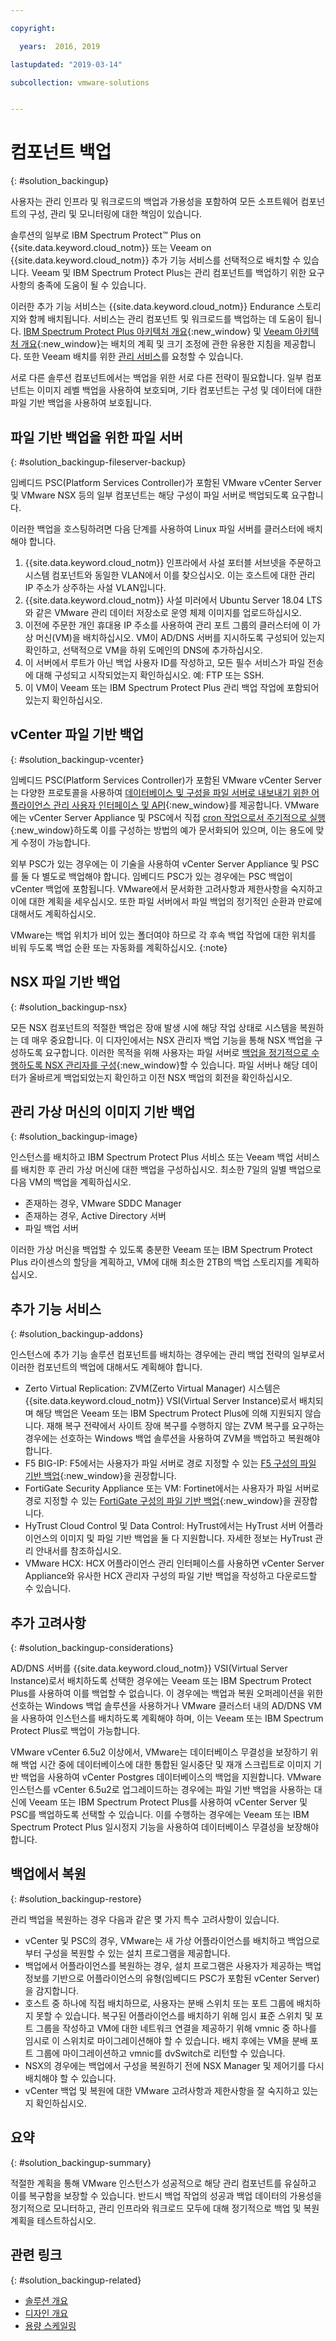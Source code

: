 ```yaml
---

copyright:

  years:  2016, 2019

lastupdated: "2019-03-14"

subcollection: vmware-solutions


---
```


# 컴포넌트 백업
{: #solution_backingup}

사용자는 관리 인프라 및 워크로드의 백업과 가용성을 포함하여 모든 소프트웨어 컴포넌트의 구성, 관리 및 모니터링에 대한 책임이 있습니다.

솔루션의 일부로 IBM Spectrum Protect&trade; Plus on {{site.data.keyword.cloud_notm}} 또는 Veeam on {{site.data.keyword.cloud_notm}} 추가 기능 서비스를 선택적으로 배치할 수 있습니다. Veeam 및 IBM Spectrum Protect Plus는 관리 컴포넌트를 백업하기 위한 요구사항의 충족에 도움이 될 수 있습니다.

이러한 추가 기능 서비스는 {{site.data.keyword.cloud_notm}} Endurance 스토리지와 함께 배치됩니다. 서비스는 관리 컴포넌트 및 워크로드를 백업하는 데 도움이 됩니다. [IBM Spectrum Protect Plus 아키텍처 개요](https://www.ibm.com/cloud/garage/architectures/implementation/virtualization_backup_spplus){:new_window} 및 [Veeam 아키텍처 개요](https://www.ibm.com/cloud/garage/architectures/implementation/virtualization_backup_veeam){:new_window}는 배치의 계획 및 크기 조정에 관한 유용한 지침을 제공합니다. 또한 Veeam 배치를 위한 [관리 서비스](/docs/services/vmwaresolutions/services?topic=vmware-solutions-managing_veeam_services)를 요청할 수 있습니다.

서로 다른 솔루션 컴포넌트에서는 백업을 위한 서로 다른 전략이 필요합니다. 일부 컴포넌트는 이미지 레벨 백업을 사용하여 보호되며, 기타 컴포넌트는 구성 및 데이터에 대한 파일 기반 백업을 사용하여 보호됩니다.

## 파일 기반 백업을 위한 파일 서버
{: #solution_backingup-fileserver-backup}

임베디드 PSC(Platform Services Controller)가 포함된 VMware vCenter Server 및 VMware NSX 등의 일부 컴포넌트는 해당 구성이 파일 서버로 백업되도록 요구합니다.

이러한 백업을 호스팅하려면 다음 단계를 사용하여 Linux 파일 서버를 클러스터에 배치해야 합니다.

1. {{site.data.keyword.cloud_notm}} 인프라에서 사설 포터블 서브넷을 주문하고 시스템 컴포넌트와 동일한 VLAN에서 이를 찾으십시오. 이는 호스트에 대한 관리 IP 주소가 상주하는 사설 VLAN입니다.
2. {{site.data.keyword.cloud_notm}} 사설 미러에서 Ubuntu Server 18.04 LTS와 같은 VMware 관리 데이터 저장소로 운영 체제 이미지를 업로드하십시오.
3. 이전에 주문한 개인 휴대용 IP 주소를 사용하여 관리 포트 그룹의 클러스터에 이 가상 머신(VM)을 배치하십시오. VM이 AD/DNS 서버를 지시하도록 구성되어 있는지 확인하고, 선택적으로 VM을 하위 도메인의 DNS에 추가하십시오.
4. 이 서버에서 루트가 아닌 백업 사용자 ID를 작성하고, 모든 필수 서비스가 파일 전송에 대해 구성되고 시작되었는지 확인하십시오. 예: FTP 또는 SSH.
5. 이 VM이 Veeam 또는 IBM Spectrum Protect Plus 관리 백업 작업에 포함되어 있는지 확인하십시오.

## vCenter 파일 기반 백업
{: #solution_backingup-vcenter}

임베디드 PSC(Platform Services Controller)가 포함된 VMware vCenter Server는 다양한 프로토콜을 사용하여 [데이터베이스 및 구성을 파일 서버로 내보내기 위한 어플라이언스 관리 사용자 인터페이스 및 API](https://docs.vmware.com/en/VMware-vSphere/6.5/com.vmware.vsphere.install.doc/GUID-3EAED005-B0A3-40CF-B40D-85AD247D7EA4.html){:new_window}를 제공합니다. VMware에는 vCenter Server Appliance 및 PSC에서 직접 [cron 작업으로서 주기적으로 실행](https://pubs.vmware.com/vsphere-6-5/index.jsp?topic=%2Fcom.vmware.vsphere.vcsapg-rest.doc%2FGUID-222400F3-678E-4028-874F-1F83036D2E85.html){:new_window}하도록 이를 구성하는 방법의 예가 문서화되어 있으며, 이는 용도에 맞게 수정이 가능합니다.

외부 PSC가 있는 경우에는 이 기술을 사용하여 vCenter Server Appliance 및 PSC를 둘 다 별도로 백업해야 합니다. 임베디드 PSC가 있는 경우에는 PSC 백업이 vCenter 백업에 포함됩니다. VMware에서 문서화한 고려사항과 제한사항을 숙지하고 이에 대한 계획을 세우십시오. 또한 파일 서버에서 파일 백업의 정기적인 순환과 만료에 대해서도 계획하십시오.

VMware는 백업 위치가 비어 있는 폴더여야 하므로 각 후속 백업 작업에 대한 위치를 비워 두도록 백업 순환 또는 자동화를 계획하십시오.
{:note}

## NSX 파일 기반 백업
{: #solution_backingup-nsx}

모든 NSX 컴포넌트의 적절한 백업은 장애 발생 시에 해당 작업 상태로 시스템을 복원하는 데 매우 중요합니다. 이 디자인에서는 NSX 관리자 백업 기능을 통해 NSX 백업을 구성하도록 요구합니다. 이러한 목적을 위해 사용자는 파일 서버로 [백업을 정기적으로 수행하도록 NSX 관리자를 구성](https://pubs.vmware.com/NSX-6/index.jsp?topic=%2Fcom.vmware.nsx.admin.doc%2FGUID-72EFCAB1-0B10-4007-A44C-09D38CD960D3.html){:new_window}할 수 있습니다. 파일 서버나 해당 데이터가 올바르게 백업되었는지 확인하고 이전 NSX 백업의 회전을 확인하십시오.

## 관리 가상 머신의 이미지 기반 백업
{: #solution_backingup-image}

인스턴스를 배치하고 IBM Spectrum Protect Plus 서비스 또는 Veeam 백업 서비스를 배치한 후 관리 가상 머신에 대한 백업을 구성하십시오. 최소한 7일의 일별 백업으로 다음 VM의 백업을 계획하십시오.

* 존재하는 경우, VMware SDDC Manager
* 존재하는 경우, Active Directory 서버
* 파일 백업 서버

이러한 가상 머신을 백업할 수 있도록 충분한 Veeam 또는 IBM Spectrum Protect Plus 라이센스의 할당을 계획하고, VM에 대해 최소한 2TB의 백업 스토리지를 계획하십시오.

## 추가 기능 서비스
{: #solution_backingup-addons}

인스턴스에 추가 기능 솔루션 컴포넌트를 배치하는 경우에는 관리 백업 전략의 일부로서 이러한 컴포넌트의 백업에 대해서도 계획해야 합니다.

* Zerto Virtual Replication: ZVM(Zerto Virtual Manager) 시스템은 {{site.data.keyword.cloud_notm}} VSI(Virtual Server Instance)로서 배치되며 해당 백업은 Veeam 또는 IBM Spectrum Protect Plus에 의해 지원되지 않습니다. 재해 복구 전략에서 사이트 장애 복구를 수행하지 않는 ZVM 복구를 요구하는 경우에는 선호하는 Windows 백업 솔루션을 사용하여 ZVM을 백업하고 복원해야 합니다.
* F5 BIG-IP: F5에서는 사용자가 파일 서버로 경로 지정할 수 있는 [F5 구성의 파일 기반 백업](https://support.f5.com/csp/article/K13132){:new_window}을 권장합니다.
* FortiGate Security Appliance 또는 VM: Fortinet에서는 사용자가 파일 서버로 경로 지정할 수 있는 [FortiGate 구성의 파일 기반 백업](http://help.fortinet.com/fos50hlp/54/Content/FortiOS/fortigate-best-practices-54/Firmware/Performing_Config_Backup.htm){:new_window}을 권장합니다.
* HyTrust Cloud Control 및 Data Control: HyTrust에서는 HyTrust 서버 어플라이언스의 이미지 및 파일 기반 백업을 둘 다 지원합니다. 자세한 정보는 HyTrust 관리 안내서를 참조하십시오.
* VMware HCX: HCX 어플라이언스 관리 인터페이스를 사용하면 vCenter Server Appliance와 유사한 HCX 관리자 구성의 파일 기반 백업을 작성하고 다운로드할 수 있습니다.

## 추가 고려사항
{: #solution_backingup-considerations}

AD/DNS 서버를 {{site.data.keyword.cloud_notm}} VSI(Virtual Server Instance)로서 배치하도록 선택한 경우에는 Veeam 또는 IBM Spectrum Protect Plus를 사용하여 이를 백업할 수 없습니다. 이 경우에는 백업과 복원 오퍼레이션을 위한 선호하는 Windows 백업 솔루션을 사용하거나 VMware 클러스터 내의 AD/DNS VM을 사용하여 인스턴스를 배치하도록 계획해야 하며, 이는 Veeam 또는 IBM Spectrum Protect Plus로 백업이 가능합니다.

VMware vCenter 6.5u2 이상에서, VMware는 데이터베이스 무결성을 보장하기 위해 백업 시간 중에 데이터베이스에 대한 통합된 일시중단 및 재개 스크립트로 이미지 기반 백업을 사용하여 vCenter Postgres 데이터베이스의 백업을 지원합니다. VMware 인스턴스를 vCenter 6.5u2로 업그레이드하는 경우에는 파일 기반 백업을 사용하는 대신에 Veeam 또는 IBM Spectrum Protect Plus를 사용하여 vCenter Server 및 PSC를 백업하도록 선택할 수 있습니다. 이를 수행하는 경우에는 Veeam 또는 IBM Spectrum Protect Plus 일시정지 기능을 사용하여 데이터베이스 무결성을 보장해야 합니다.

## 백업에서 복원
{: #solution_backingup-restore}

관리 백업을 복원하는 경우 다음과 같은 몇 가지 특수 고려사항이 있습니다.

* vCenter 및 PSC의 경우, VMware는 새 가상 어플라이언스를 배치하고 백업으로부터 구성을 복원할 수 있는 설치 프로그램을 제공합니다.
* 백업에서 어플라이언스를 복원하는 경우, 설치 프로그램은 사용자가 제공하는 백업 정보를 기반으로 어플라이언스의 유형(임베디드 PSC가 포함된 vCenter Server)을 감지합니다.
* 호스트 중 하나에 직접 배치하므로, 사용자는 분배 스위치 또는 포트 그룹에 배치하지 못할 수 있습니다. 복구된 어플라이언스를 배치하기 위해 임시 표준 스위치 및 포트 그룹을 작성하고 VM에 대한 네트워크 연결을 제공하기 위해 vmnic 중 하나를 임시로 이 스위치로 마이그레이션해야 할 수 있습니다. 배치 후에는 VM을 분배 포트 그룹에 마이그레이션하고 vmnic를 dvSwitch로 리턴할 수 있습니다.
* NSX의 경우에는 백업에서 구성을 복원하기 전에 NSX Manager 및 제어기를 다시 배치해야 할 수 있습니다.
* vCenter 백업 및 복원에 대한 VMware 고려사항과 제한사항을 잘 숙지하고 있는지 확인하십시오.

## 요약
{: #solution_backingup-summary}

적절한 계획을 통해 VMware 인스턴스가 성공적으로 해당 관리 컴포넌트를 유실하고 이를 복구함을 보장할 수 있습니다. 반드시 백업 작업의 성공과 백업 데이터의 가용성을 정기적으로 모니터하고, 관리 인프라와 워크로드 모두에 대해 정기적으로 백업 및 복원 계획을 테스트하십시오.

## 관련 링크
{: #solution_backingup-related}

* [솔루션 개요](/docs/services/vmwaresolutions/archiref/solution?topic=vmware-solutions-solution_overview)
* [디자인 개요](/docs/services/vmwaresolutions/archiref/solution?topic=vmware-solutions-design_overview)
* [용량 스케일링](/docs/services/vmwaresolutions/archiref/solution?topic=vmware-solutions-solution_scaling)
